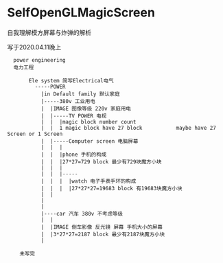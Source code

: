 # SelfOpenGLMagicScreen
自我理解模方屏幕与炸弹的解析

写于2020.04.11晚上

      power engineering
      电力工程
      
           Ele system 简写Electrical电气
             -----POWER
               |in Default family 默认家庭
               |-----380v 工业用电
               |  |IMAGE 图像等级 220v 家庭用电
               |  |-----TV POWER 电视
               |  |  |magic block number count
               |  |  1 magic block have 27 block           maybe have 27 Screen or 1 Screen
               |  |-----Computer screen 电脑屏幕
               |  |  |
               |  |  |phone 手机的构成
               |  |  |27*27=729 block 最少有729块魔方小块
               |  |  |
               |  |  |-----
               |  |  |  |watch 电子手表手环的构成
               |  |  |  |27*27*27=19683‬ block 有19683块魔方小块
               |  |
               |  
               |
               |----car 汽车 380v 不考虑等级 
               |  |
               |  |IMAGE 倒车影像 反光镜 屏幕 手机大小的屏幕
               |  |3*27*27=2187 block 最少有2187块魔方小块
               |
               
        未写完       
               
